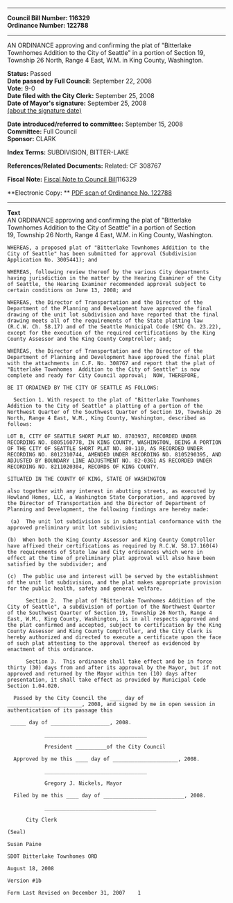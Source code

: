 * * * * *  
  
**Council Bill Number: [](#h0)[](#h2)116329**   
**Ordinance Number: 122788**  
  
* * * * *  
  
AN ORDINANCE approving and confirming the plat of "Bitterlake Townhomes Addition to the City of Seattle" in a portion of Section 19, Township 26 North, Range 4 East, W.M. in King County, Washington.  
  
**Status:** Passed   
**Date passed by Full Council:** September 22, 2008   
**Vote:** 9-0   
**Date filed with the City Clerk:** September 25, 2008   
**Date of Mayor's signature:** September 25, 2008   
[(about the signature date)](/~public/approvaldate.htm)   
  
  
**Date introduced/referred to committee:** September 15, 2008   
**Committee:** Full Council   
**Sponsor:** CLARK   
  
**Index Terms:** SUBDIVISION, BITTER-LAKE  
  
**References/Related Documents:** Related: CF 308767  
  
**Fiscal Note:** [Fiscal Note to Council Bill](http://clerk.seattle.gov/~public/fnote/116329.htm)[](#h1)[](#h3)116329  
  
**Electronic Copy: ** [PDF scan of Ordinance No. 122788](/~archives/Ordinances/Ord_122788.pdf)  
  
* * * * *  
  
**Text**  
    AN ORDINANCE approving and confirming the plat of "Bitterlake  
    Townhomes Addition to the City of Seattle" in a portion of Section  
    19, Township 26 North, Range 4 East, W.M. in King County, Washington.  
  
    WHEREAS, a proposed plat of "Bitterlake Townhomes Addition to the  
    City of Seattle" has been submitted for approval (Subdivision  
    Application No. 3005441); and  
  
    WHEREAS, following review thereof by the various City departments  
    having jurisdiction in the matter by the Hearing Examiner of the City  
    of Seattle, the Hearing Examiner recommended approval subject to  
    certain conditions on June 13, 2008; and  
  
    WHEREAS, the Director of Transportation and the Director of the  
    Department of the Planning and Development have approved the final  
    drawing of the unit lot subdivision and have reported that the final  
    drawing meets all of the requirements of the State platting law  
    (R.C.W. Ch. 58.17) and of the Seattle Municipal Code (SMC Ch. 23.22),  
    except for the execution of the required certifications by the King  
    County Assessor and the King County Comptroller; and;  
  
    WHEREAS, the Director of Transportation and the Director of the  
    Department of Planning and Development have approved the final plat  
    with the attachments in C.F. No. 308767 and report that the plat of  
    "Bitterlake Townhomes  Addition to the City of Seattle" is now  
    complete and ready for City Council approval;  NOW, THEREFORE,  
  
    BE IT ORDAINED BY THE CITY OF SEATTLE AS FOLLOWS:  
  
      Section 1. With respect to the plat of "Bitterlake Townhomes  
    Addition to the City of Seattle" a platting of a portion of the  
    Northwest Quarter of the Southwest Quarter of Section 19, Township 26  
    North, Range 4 East, W.M., King County, Washington, described as  
    follows:  
  
    LOT B, CITY OF SEATTLE SHORT PLAT NO. 8703937, RECORDED UNDER  
    RECORDING NO. 8805160778, IN KING COUNTY, WASHINGTON, BEING A PORTION  
    OF THE CITY OF SEATTLE SHORT PLAT NO. 80-110, AS RECORDED UNDER  
    RECORDING NO. 8012310744, AMENDED UNDER RECORDING NO. 8105290395, AND  
    ADJUSTED BY BOUNDARY LINE ADJUSTMENT NO. 82-0361 AS RECORDED UNDER  
    RECORDING NO. 8211020304, RECORDS OF KING COUNTY.  
  
    SITUATED IN THE COUNTY OF KING, STATE OF WASHINGTON  
  
    also together with any interest in abutting streets, as executed by  
    Howland Homes, LLC, a Washington State Corporation, and approved by  
    the Director of Transportation and the Director of Department of  
    Planning and Development, the following findings are hereby made:  
  
     (a)  The unit lot subdivision is in substantial conformance with the  
    approved preliminary unit lot subdivision;  
  
    (b)  When both the King County Assessor and King County Comptroller  
    have affixed their certifications as required by R.C.W. 58.17.160(4)  
    the requirements of State law and City ordinances which were in  
    effect at the time of preliminary plat approval will also have been  
    satisfied by the subdivider; and  
  
    (c)  The public use and interest will be served by the establishment  
    of the unit lot subdivision, and the plat makes appropriate provision  
    for the public health, safety and general welfare.  
  
          Section 2.  The plat of "Bitterlake Townhomes Addition of the  
    City of Seattle", a subdivision of portion of the Northwest Quarter  
    of the Southwest Quarter of Section 19, Township 26 North, Range 4  
    East, W.M., King County, Washington, is in all respects approved and  
    the plat confirmed and accepted, subject to certification by the King  
    County Assessor and King County Comptroller, and the City Clerk is  
    hereby authorized and directed to execute a certificate upon the face  
    of such plat attesting to the approval thereof as evidenced by  
    enactment of this ordinance.  
  
          Section 3.  This ordinance shall take effect and be in force  
    thirty (30) days from and after its approval by the Mayor, but if not  
    approved and returned by the Mayor within ten (10) days after  
    presentation, it shall take effect as provided by Municipal Code  
    Section 1.04.020.  
  
      Passed by the City Council the ____ day of  
    ________________________, 2008, and signed by me in open session in  
    authentication of its passage this  
  
     _____ day of ___________________, 2008.  
  
                _________________________________  
  
                President __________of the City Council  
  
      Approved by me this ____ day of _____________________, 2008.  
  
                _________________________________  
  
                Gregory J. Nickels, Mayor  
  
      Filed by me this ____ day of __________________________, 2008.  
  
                ____________________________________  
  
          City Clerk  
  
    (Seal)  
  
    Susan Paine  
  
    SDOT Bitterlake Townhomes ORD  
  
    August 18, 2008  
  
    Version #1b  
  
    Form Last Revised on December 31, 2007    1  

